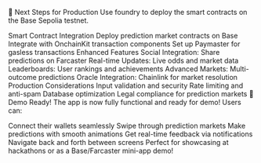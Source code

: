 🔮 Next Steps for Production
Use foundry to deploy the smart contracts on the Base Sepolia testnet.


Smart Contract Integration
Deploy prediction market contracts on Base
Integrate with OnchainKit transaction components
Set up Paymaster for gasless transactions
Enhanced Features
Social Integration: Share predictions on Farcaster
Real-time Updates: Live odds and market data
Leaderboards: User rankings and achievements
Advanced Markets: Multi-outcome predictions
Oracle Integration: Chainlink for market resolution
Production Considerations
Input validation and security
Rate limiting and anti-spam
Database optimization
Legal compliance for prediction markets
🎉 Demo Ready!
The app is now fully functional and ready for demo! Users can:

Connect their wallets seamlessly
Swipe through prediction markets
Make predictions with smooth animations
Get real-time feedback via notifications
Navigate back and forth between screens
Perfect for showcasing at hackathons or as a Base/Farcaster mini-app demo!